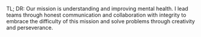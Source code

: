 TL; DR: Our mission is understanding and improving mental health. I lead teams through honest communication and collaboration with integrity to embrace the difficulty of this mission and solve problems through creativity and perseverance.
